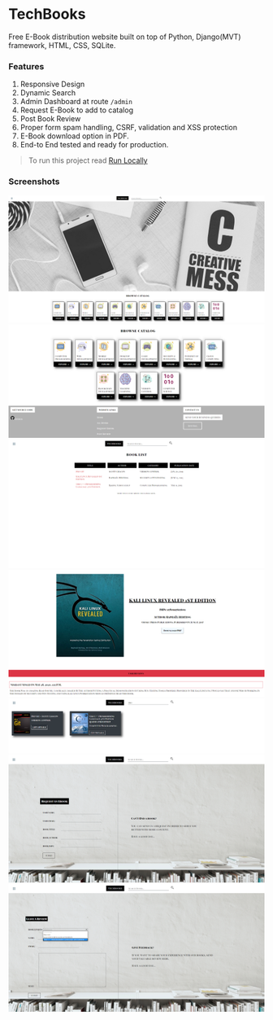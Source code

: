 # TechBooks
Free E-Book distribution website built on top of Python, Django(MVT) framework, HTML, CSS, SQLite.

### Features
1. Responsive Design
2. Dynamic Search
3. Admin Dashboard at route `/admin`
4. Request E-Book to add to catalog
5. Post Book Review
6. Proper form spam handling, CSRF, validation and XSS protection
7. E-Book download option in PDF.
8. End-to End tested and ready for production.

> To run this project read [Run Locally](run_locally.md)

### Screenshots
![Landing](screenshots/landing.png)
![Catalog](screenshots/catalog.png)
![All Books](screenshots/book_list.png)
![Book Details](screenshots/book_detail.png)
![Book Search](screenshots/book_search.png)
![Book Request](screenshots/book_order.png)
![Post Review](screenshots/book_review.png)
